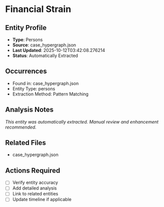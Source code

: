 # Financial Strain

## Entity Profile
- **Type**: Persons
- **Source**: case_hypergraph.json
- **Last Updated**: 2025-10-12T03:42:08.276214
- **Status**: Automatically Extracted

## Occurrences
- Found in: case_hypergraph.json
- Entity Type: persons
- Extraction Method: Pattern Matching

## Analysis Notes
*This entity was automatically extracted. Manual review and enhancement recommended.*

## Related Files
- case_hypergraph.json

## Actions Required
- [ ] Verify entity accuracy
- [ ] Add detailed analysis
- [ ] Link to related entities
- [ ] Update timeline if applicable
